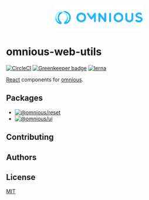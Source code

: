 <div align="center">
  <a href="https://github.com/omnious-dev/omnious-web-utils" title="Omnious Web Utils">
    <img alt="Omnious Web Utils" src="https://raw.githubusercontent.com/omnious-dev/i/master/omnious-logo.png" width="240px" />
  </a>
  <br />
</div>

# omnious-web-utils

[![CircleCI][circleci]][circleci.url]
[![Greenkeeper badge][greenkeeper]][greenkeeper.url]
[![lerna][lerna]][lerna.url]

[React](http://facebook.github.io/react/) components for [omnious](https://www.omnious.com).

## Packages

- [![@omnious/reset][@omnious/reset]][@omnious/reset.url]
- [![@omnious/ui][@omnious/ui]][@omnious/ui.url]

## Contributing

## Authors

## License

[MIT](LICENSE)

[circleci]: https://circleci.com/gh/omnious-dev/omnious-web-utils.svg?style=svg
[circleci.url]: https://circleci.com/gh/omnious-dev/omnious-web-utils
[greenkeeper]: https://badges.greenkeeper.io/omnious-dev/omnious-web-utils.svg
[greenkeeper.url]: https://greenkeeper.io/
[lerna]: https://img.shields.io/badge/maintained%20with-lerna-cc00ff.svg
[lerna.url]: https://lernajs.io/
[@omnious/reset]: https://img.shields.io/npm/v/@omnious/ui.svg?label=@omnious/reset
[@omnious/reset.url]: https://www.npmjs.com/package/@omnious/reset
[@omnious/ui]: https://img.shields.io/npm/v/@omnious/ui.svg?label=@omnious/ui
[@omnious/ui.url]: https://www.npmjs.com/package/@omnious/ui
